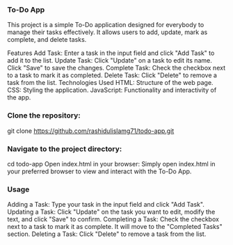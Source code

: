 ### To-Do App 
This project is a simple To-Do application designed for everybody to manage their tasks effectively. It allows users to add, update, mark as complete, and delete tasks.

Features
Add Task: Enter a task in the input field and click "Add Task" to add it to the list.
Update Task: Click "Update" on a task to edit its name. Click "Save" to save the changes.
Complete Task: Check the checkbox next to a task to mark it as completed.
Delete Task: Click "Delete" to remove a task from the list.
Technologies Used
HTML: Structure of the web page.
CSS: Styling the application.
JavaScript: Functionality and interactivity of the app.


### Clone the repository:
git clone https://github.com/rashidulislamg71/todo-app.git

### Navigate to the project directory:

cd todo-app
Open index.html in your browser:
Simply open index.html in your preferred browser to view and interact with the To-Do App.

### Usage
Adding a Task: Type your task in the input field and click "Add Task".
Updating a Task: Click "Update" on the task you want to edit, modify the text, and click "Save" to confirm.
Completing a Task: Check the checkbox next to a task to mark it as complete. It will move to the "Completed Tasks" section.
Deleting a Task: Click "Delete" to remove a task from the list.
